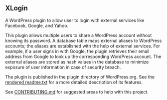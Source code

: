 ## XLogin ##

A WordPress plugin to allow user to login with external services
like Facebook, Google, and Yahoo.

This plugin allows multiple users to share a WordPress account
without knowing its password. A database table maps external
aliases to WordPress accounts; the aliases are established with
the help of external services. For example, if a user signs in
with Google, the plugin retrieves their email address from Google
to look up the corresponding WordPress account. The external
aliases are stored as hash values in the database to minimize
exposure of user information in case of security breach.

The plugin is published in the plugin directory of WordPress.org.
See the [rendered readme.txt](https://wordpress.org/plugins/xlogin/)
for a more detailed description of its features.

See [CONTRIBUTING.md](CONTRIBUTING.md) for suggested areas to
help with this project.
